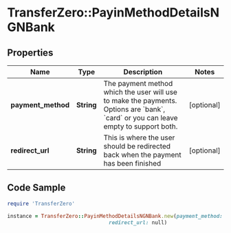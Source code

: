 # TransferZero::PayinMethodDetailsNGNBank

## Properties

Name | Type | Description | Notes
------------ | ------------- | ------------- | -------------
**payment_method** | **String** | The payment method which the user will use to make the payments. Options are &#x60;bank&#x60;, &#x60;card&#x60; or you can leave empty to support both. | [optional] 
**redirect_url** | **String** | This is where the user should be redirected back when the payment has been finished | [optional] 

## Code Sample

```ruby
require 'TransferZero'

instance = TransferZero::PayinMethodDetailsNGNBank.new(payment_method: null,
                                 redirect_url: null)
```


